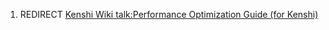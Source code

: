 1.  REDIRECT [Kenshi Wiki talk:Performance Optimization Guide (for
    Kenshi)](Kenshi_Wiki_talk:Performance_Optimization_Guide_(for_Kenshi) "wikilink")